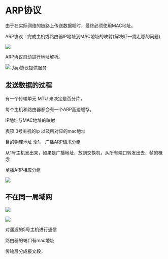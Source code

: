 # ARP协议
由于在实际网络的链路上传送数据帧时，最终必须使用MAC地址。

ARP协议：完成主机或路由器IP地址到MAC地址的映射(解决吓一跳走哪的问题)


![](https://files.mdnice.com/user/8332/030451dc-1dd7-4641-89e4-9f01edad90ea.png)

ARP协议自动进行地址解析。


![](https://files.mdnice.com/user/8332/97b296f5-a1bf-4298-8cb1-8ba20bb78b0f.png)
为ip协议提供服务
## 发送数据的过程
有一个传输单元 MTU 来决定是否分片，

每个主机和路由器都会有一个ARP高速缓存。


IP地址与MAC地址的映射     

表项  3号主机的ip 以及所对应的mac地址


目的物理地址 全1， 广播ARP请求分组

从1号主机发出来，如果是广播地址，放到交换机，从所有端口转发出去，帧的概念

单播ARP相应分组


![](https://files.mdnice.com/user/8332/551788dd-2b25-468a-bb5b-327c8f5cbc8a.png)


## 不在同一局域网

![](https://files.mdnice.com/user/8332/e960c707-49ad-4c98-8bb1-bdab01a85c46.png)


![](https://files.mdnice.com/user/8332/51112678-e624-486a-b73b-a6db7b8d0ace.png)

对遥远的5号主机进行通信

路由器的端口有mac地址

传输层分成报文段，




